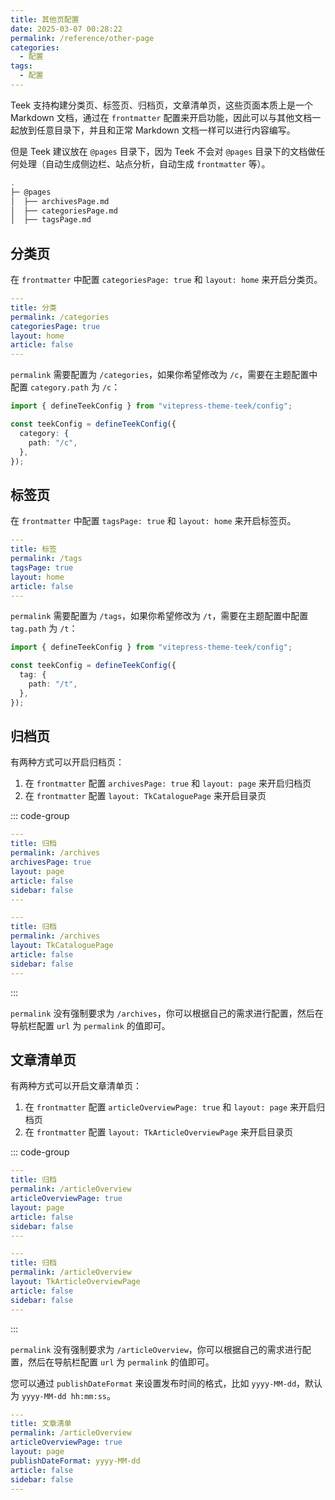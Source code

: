```yaml
---
title: 其他页配置
date: 2025-03-07 00:28:22
permalink: /reference/other-page
categories:
  - 配置
tags:
  - 配置
---
```


Teek 支持构建分类页、标签页、归档页，文章清单页，这些页面本质上是一个 Markdown 文档，通过在 `frontmatter` 配置来开启功能，因此可以与其他文档一起放到任意目录下，并且和正常 Markdown 文档一样可以进行内容编写。

但是 Teek 建议放在 `@pages` 目录下，因为 Teek 不会对 `@pages` 目录下的文档做任何处理（自动生成侧边栏、站点分析，自动生成 `frontmatter` 等）。

```sh
.
├─ @pages
│  ├── archivesPage.md
│  ├── categoriesPage.md
│  ├── tagsPage.md
```

## 分类页

在 `frontmatter` 中配置 `categoriesPage: true` 和 `layout: home` 来开启分类页。

```yaml
---
title: 分类
permalink: /categories
categoriesPage: true
layout: home
article: false
---
```

`permalink` 需要配置为 `/categories`，如果你希望修改为 `/c`，需要在主题配置中配置 `category.path` 为 `/c`：

```ts
import { defineTeekConfig } from "vitepress-theme-teek/config";

const teekConfig = defineTeekConfig({
  category: {
    path: "/c",
  },
});
```

## 标签页

在 `frontmatter` 中配置 `tagsPage: true` 和 `layout: home` 来开启标签页。

```yaml
---
title: 标签
permalink: /tags
tagsPage: true
layout: home
article: false
---
```

`permalink` 需要配置为 `/tags`，如果你希望修改为 `/t`，需要在主题配置中配置 `tag.path` 为 `/t`：

```ts
import { defineTeekConfig } from "vitepress-theme-teek/config";

const teekConfig = defineTeekConfig({
  tag: {
    path: "/t",
  },
});
```

## 归档页

有两种方式可以开启归档页：

1. 在 `frontmatter` 配置 `archivesPage: true` 和 `layout: page` 来开启归档页
2. 在 `frontmatter` 配置 `layout: TkCataloguePage` 来开启目录页

::: code-group

```yaml [方式 1]
---
title: 归档
permalink: /archives
archivesPage: true
layout: page
article: false
sidebar: false
---
```

```yaml [方式 2]
---
title: 归档
permalink: /archives
layout: TkCataloguePage
article: false
sidebar: false
---
```

:::

`permalink` 没有强制要求为 `/archives`，你可以根据自己的需求进行配置，然后在导航栏配置 `url` 为 `permalink` 的值即可。

## 文章清单页 <Badge type="tip" text="v1.2.0" />

有两种方式可以开启文章清单页：

1. 在 `frontmatter` 配置 `articleOverviewPage: true` 和 `layout: page` 来开启归档页
2. 在 `frontmatter` 配置 `layout: TkArticleOverviewPage` 来开启目录页

::: code-group

```yaml [方式 1]
---
title: 归档
permalink: /articleOverview
articleOverviewPage: true
layout: page
article: false
sidebar: false
---
```

```yaml [方式 2]
---
title: 归档
permalink: /articleOverview
layout: TkArticleOverviewPage
article: false
sidebar: false
---
```

:::

`permalink` 没有强制要求为 `/articleOverview`，你可以根据自己的需求进行配置，然后在导航栏配置 `url` 为 `permalink` 的值即可。

您可以通过 `publishDateFormat` 来设置发布时间的格式，比如 `yyyy-MM-dd`，默认为 `yyyy-MM-dd hh:mm:ss`。

```yaml {6}
---
title: 文章清单
permalink: /articleOverview
articleOverviewPage: true
layout: page
publishDateFormat: yyyy-MM-dd
article: false
sidebar: false
---
```

